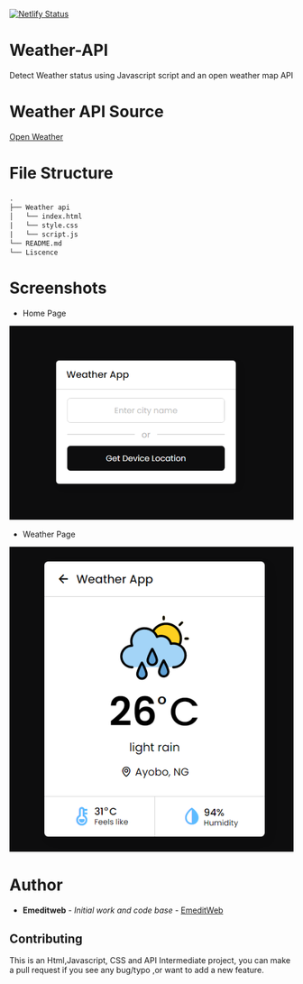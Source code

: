 
[![Netlify Status](https://api.netlify.com/api/v1/badges/c73ce50d-c9f5-4021-8903-9c156ba2393a/deploy-status)](https://app.netlify.com/sites/emedit-wapi/deploys)
# Weather-API
Detect Weather status using Javascript script and an open weather map API 

# Weather API Source
[Open Weather](https://openweathermap.org)


# File Structure
```
.
├── Weather api
│   └── index.html
|   └── style.css
|   └── script.js
└── README.md
└── Liscence
```
# Screenshots 

* Home Page
<p align="center">
  <img src="https://github.com/EmeditWeb/Weather-API/blob/main/Screenshot%202021-11-27%20022626.png" title="Weather Api"/>
</p>    

* Weather Page
<p align="center">
  <img src="https://github.com/EmeditWeb/Weather-API/blob/main/Screenshot%202021-11-27%20022909.png" title="Weather Api"/>
</p>

 # Author
 * **Emeditweb** - *Initial work and code base* - [EmeditWeb](https://github.com/Emeditweb)
 
 ## Contributing

This is an Html,Javascript, CSS and API Intermediate project, you can make a pull request if you see any bug/typo ,or want to add a new feature.


 
